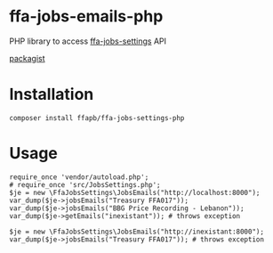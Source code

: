 # ffa-jobs-emails-php
PHP library to access [ffa-jobs-settings](https://github.com/ffapb/ffa-jobs-settings) API

[packagist](https://packagist.org/packages/minerva22/ffa-jobs-emails)

# Installation
`composer install ffapb/ffa-jobs-settings-php`

# Usage
```
require_once 'vendor/autoload.php';
# require_once 'src/JobsSettings.php';
$je = new \FfaJobsSettings\JobsEmails("http://localhost:8000");
var_dump($je->jobsEmails("Treasury FFA017"));
var_dump($je->jobsEmails("BBG Price Recording - Lebanon"));
var_dump($je->getEmails("inexistant")); # throws exception

$je = new \FfaJobsSettings\JobsEmails("http://inexistant:8000");
var_dump($je->jobsEmails("Treasury FFA017")); # throws exception

```


